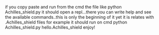 if you copy paste and run from the cmd the file like python Achilles_shield.py it should open a repl...there you can write help and see the available commands..this is only the beginning of it yet it is relates with .Achilles_shield files for example it should run on cmd python Achilles_shield.py hello.Achilles_shield enjoy!

